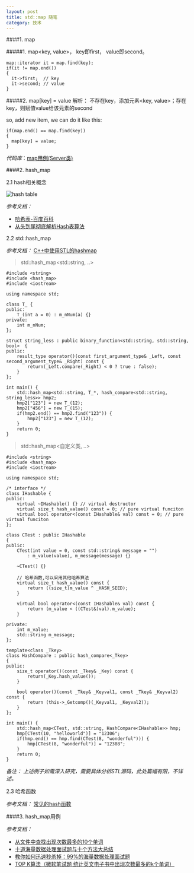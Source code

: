 ```yaml
---
layout: post
title: std::map 随笔
category: 技术
---
```


####1. map

#####1. map<key, value>， key即first， value即second。

    map::iterator it = map.find(key);
    if(it != map.end())
    {
      it->first;  // key
      it->second; // value
    }

#####2. map[key] = value 解析： 不存在key，添加元素<key, value>；存在key，则赋值value给该元素的second

so, add new item, we can do it like this:

    if(map.end() == map.find(key))
    {
      map[key] = value;
    }

*代码库*：[map用例(Server类)](https://github.com/lsclone/design_pattern/tree/master/design_pattern_command "map")

####2. hash_map

2.1 hash相关概念

![hash table](http://images.cnitblog.com/blog/569113/201311/17204612-ad8630243b8e4d83ab47c93b216dc869.jpg "hash")

*参考文档：*

* [哈希表-百度百科](http://baike.baidu.com/view/329976.htm "hash")
* [从头到尾彻底解析Hash表算法](http://kb.cnblogs.com/page/189480/ "hash")

2.2 std::hash_map

*参考文档：* [C++中使用STL的hashmap](http://blog.csdn.net/srzhz/article/details/7881946 "hash_map")

> std::hash_map<std::string, ..>

```
#include <string>
#include <hash_map>
#include <iostream>

using namespace std;

class T_ {
public:
	T_(int a = 0) : m_nNum(a) {}
private:
	int m_nNum;
};

struct string_less : public binary_function<std::string, std::string, bool>  {
public:
    result_type operator()(const first_argument_type& _Left, const second_argument_type& _Right) const {
        return(_Left.compare(_Right) < 0 ? true : false);
    }
};

int main() {
	std::hash_map<std::string, T_*, hash_compare<std::string, string_less>> hmp2;
	hmp2["123"] = new T_(12);
	hmp2["456"] = new T_(15);
	if(hmp2.end() == hmp2.find("123")) {
		hmp2["123"] = new T_(12);
	}
	return 0;
}
```

> std::hash_map<自定义类, ..>

```
#include <string>
#include <hash_map>
#include <iostream>

using namespace std;

/* interface */
class IHashable {
public:
	virtual ~IHashable() {} // virtual destructor
	virtual size_t hash_value() const = 0; // pure virtual funciton
	virtual bool operator<(const IHashable& val) const = 0; // pure virtual funciton
};

class CTest : public IHashable   
{    
public:   
    CTest(int value = 0, const std::string& message = "") 
		: m_value(value), m_message(message) {}

	~CTest() {}

    // 哈希函数,可以采用其他哈希算法
    virtual size_t hash_value() const {  
        return ((size_t)m_value ^ _HASH_SEED);
    }  
              
    virtual bool operator<(const IHashable& val) const {   
        return (m_value < ((CTest&)val).m_value);   
    }   

private:   
    int m_value;   
    std::string m_message;  
}; 

template<class _Tkey>   
class HashCompare : public hash_compare<_Tkey>   
{   
public:   
    size_t operator()(const _Tkey& _Key) const {   
        return(_Key.hash_value());   
    }  
  
    bool operator()(const _Tkey& _Keyval1, const _Tkey& _Keyval2) const {   
        return (this->_Getcomp()(_Keyval1, _Keyval2));
    }   
};  

int main() {
	std::hash_map<CTest, std::string, HashCompare<IHashable>> hmp;
	hmp[CTest(10, "helloworld")] = "12306";
	if(hmp.end() == hmp.find(CTest(8, "wonderful"))) {
		hmp[CTest(8, "wonderful")] = "12308";
	}
	return 0;
}
```

*备注： 上述例子如需深入研究，需要具体分析STL源码，此处篇幅有限，不详述。*

2.3 哈希函数

*参考文档：* [常见的hash函数](http://blog.csdn.net/mycomputerxiaomei/article/details/7641221 "hash_map")

####3. hash_map用例

*参考文档：*

* [从文件中查找出现次数最多的10个单词](http://blog.csdn.net/bill_ming/article/details/8191751 "hash")
* [十道海量数据处理面试题与十个方法大总结](http://blog.csdn.net/v_july_v/article/details/6279498 "hash")
* [教你如何迅速秒杀掉：99%的海量数据处理面试题](http://blog.csdn.net/v_july_v/article/details/7382693 "hash")
* [TOP K算法（微软笔试题 统计英文电子书中出现次数最多的k个单词）](http://blog.csdn.net/calmreason/article/details/7772132 "hash")
